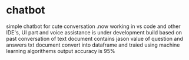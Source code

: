 # chatbot
simple chatbot for cute conversation .now working in vs code and other IDE's, UI part and voice assistance is under development
build based on past conversation of text document contains jason value of question and answers 
txt document convert into dataframe and traied using machine learning algorithems
output accuracy is 95%
